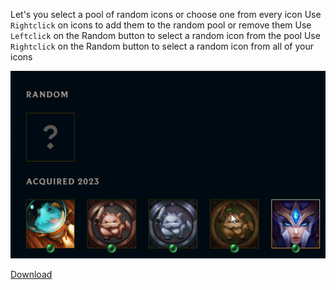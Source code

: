 Let's you select a pool of random icons or choose one from every icon
Use `Rightclick` on icons to add them to the random pool or remove them
Use `Leftclick` on the Random button to select a random icon from the pool
Use `Rightclick` on the Random button to select a random icon from all of your icons

<img src="https://github.com/MashToolZ/PenguPlugins/blob/main/previews/RandomIconSelector.gif?raw=true">

[Download](<https://github.com/MashToolZ/PenguPlugins/releases/latest/download/RandomIconSelector.zip>)